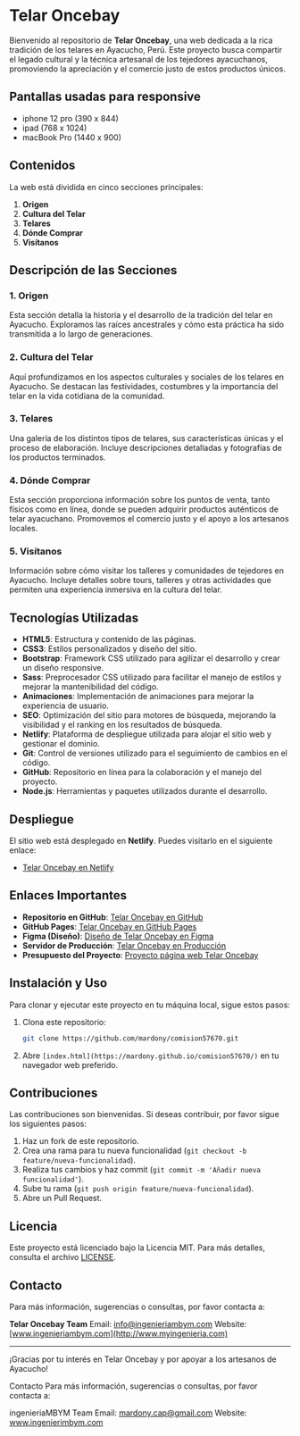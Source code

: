 # Telar Oncebay

Bienvenido al repositorio de **Telar Oncebay**, una web dedicada a la rica tradición de los telares en Ayacucho, Perú. Este proyecto busca compartir el legado cultural y la técnica artesanal de los tejedores ayacuchanos, promoviendo la apreciación y el comercio justo de estos productos únicos.

## Pantallas usadas para responsive
- iphone 12 pro (390 x 844)
- ipad (768 x 1024)
- macBook Pro (1440 x 900)

## Contenidos

La web está dividida en cinco secciones principales:

1. **Origen**
2. **Cultura del Telar**
3. **Telares**
4. **Dónde Comprar**
5. **Visítanos**

## Descripción de las Secciones

### 1. Origen
Esta sección detalla la historia y el desarrollo de la tradición del telar en Ayacucho. Exploramos las raíces ancestrales y cómo esta práctica ha sido transmitida a lo largo de generaciones.

### 2. Cultura del Telar
Aquí profundizamos en los aspectos culturales y sociales de los telares en Ayacucho. Se destacan las festividades, costumbres y la importancia del telar en la vida cotidiana de la comunidad.

### 3. Telares
Una galería de los distintos tipos de telares, sus características únicas y el proceso de elaboración. Incluye descripciones detalladas y fotografías de los productos terminados.

### 4. Dónde Comprar
Esta sección proporciona información sobre los puntos de venta, tanto físicos como en línea, donde se pueden adquirir productos auténticos de telar ayacuchano. Promovemos el comercio justo y el apoyo a los artesanos locales.

### 5. Visítanos
Información sobre cómo visitar los talleres y comunidades de tejedores en Ayacucho. Incluye detalles sobre tours, talleres y otras actividades que permiten una experiencia inmersiva en la cultura del telar.

## Tecnologías Utilizadas

- **HTML5**: Estructura y contenido de las páginas.
- **CSS3**: Estilos personalizados y diseño del sitio.
- **Bootstrap**: Framework CSS utilizado para agilizar el desarrollo y crear un diseño responsive.
- **Sass**: Preprocesador CSS utilizado para facilitar el manejo de estilos y mejorar la mantenibilidad del código.
- **Animaciones**: Implementación de animaciones para mejorar la experiencia de usuario.
- **SEO**: Optimización del sitio para motores de búsqueda, mejorando la visibilidad y el ranking en los resultados de búsqueda.
- **Netlify**: Plataforma de despliegue utilizada para alojar el sitio web y gestionar el dominio.
- **Git**: Control de versiones utilizado para el seguimiento de cambios en el código.
- **GitHub**: Repositorio en línea para la colaboración y el manejo del proyecto.
- **Node.js**: Herramientas y paquetes utilizados durante el desarrollo.

## Despliegue

El sitio web está desplegado en **Netlify**. Puedes visitarlo en el siguiente enlace:

- [Telar Oncebay en Netlify](https://main--telar11bay.netlify.app/)

## Enlaces Importantes

- **Repositorio en GitHub**: [Telar Oncebay en GitHub](https://github.com/mardony/comision57670)
- **GitHub Pages**: [Telar Oncebay en GitHub Pages](https://mardony.github.io/comision57670/)
- **Figma (Diseño)**: [Diseño de Telar Oncebay en Figma](https://www.figma.com/design/zew7vAzfT8oxjUiwpvZz9N/Web---App?node-id=0-1&t=XlRGfzmhLFbl78EP-1)
- **Servidor de Producción**: [Telar Oncebay en Producción](https://main--telar11bay.netlify.app/)
- **Presupuesto del Proyecto**: [Proyecto página web Telar Oncebay](https://www.canva.com/design/DAGPA5IQ_Z8/xaAIiBi7R813xn-u3bK8Cw/edit?utm_content=DAGPA5IQ_Z8&utm_campaign=designshare&utm_medium=link2&utm_source=sharebutton)


## Instalación y Uso

Para clonar y ejecutar este proyecto en tu máquina local, sigue estos pasos:

1. Clona este repositorio:
    ```sh
    git clone https://github.com/mardony/comision57670.git
    ```
2. Abre `[index.html](https://mardony.github.io/comision57670/)` en tu navegador web preferido.

## Contribuciones

Las contribuciones son bienvenidas. Si deseas contribuir, por favor sigue los siguientes pasos:

1. Haz un fork de este repositorio.
2. Crea una rama para tu nueva funcionalidad (`git checkout -b feature/nueva-funcionalidad`).
3. Realiza tus cambios y haz commit (`git commit -m 'Añadir nueva funcionalidad'`).
4. Sube tu rama (`git push origin feature/nueva-funcionalidad`).
5. Abre un Pull Request.

## Licencia

Este proyecto está licenciado bajo la Licencia MIT. Para más detalles, consulta el archivo [LICENSE](LICENSE).

## Contacto

Para más información, sugerencias o consultas, por favor contacta a:

**Telar Oncebay Team**
Email: [info@ingenieriambym.com](mailto:info@myingenieria.com)
Website: [www.ingenieriambym.com](http://www.myingenieria.com)

---

¡Gracias por tu interés en Telar Oncebay y por apoyar a los artesanos de Ayacucho!


Contacto
Para más información, sugerencias o consultas, por favor contacta a:

ingenieriaMBYM Team
Email: mardony.cap@gmail.com
Website: www.ingenierimbym.com
